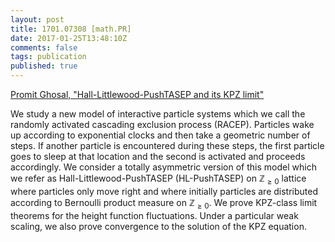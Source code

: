 ```yaml
---
layout: post
title: 1701.07308 [math.PR]
date: 2017-01-25T13:48:10Z
comments: false
tags: publication
published: true
---
```


[Promit Ghosal, "Hall-Littlewood-PushTASEP and its KPZ limit"](http://arxiv.org/abs/1701.07308v1)

<!--more-->

We study a new model of interactive particle systems which we call the
randomly activated cascading exclusion process (RACEP). Particles wake up
according to exponential clocks and then take a geometric number of steps. If
another particle is encountered during these steps, the first particle goes to
sleep at that location and the second is activated and proceeds accordingly. We
consider a totally asymmetric version of this model which we refer as
Hall-Littlewood-PushTASEP (HL-PushTASEP) on $\mathbb{Z}_{\geq 0}$ lattice where
particles only move right and where initially particles are distributed
according to Bernoulli product measure on $\mathbb{Z}_{\geq 0}$. We prove
KPZ-class limit theorems for the height function fluctuations. Under a
particular weak scaling, we also prove convergence to the solution of the KPZ
equation.
